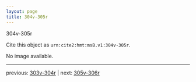 ```yaml
---
layout: page
title: 304v-305r
---
```


304v-305r

Cite this object as `urn:cite2:hmt:msB.v1:304v-305r`.

No image available. 



---

previous: [303v-304r](../303v-304r/) | next: [305v-306r](../305v-306r/)